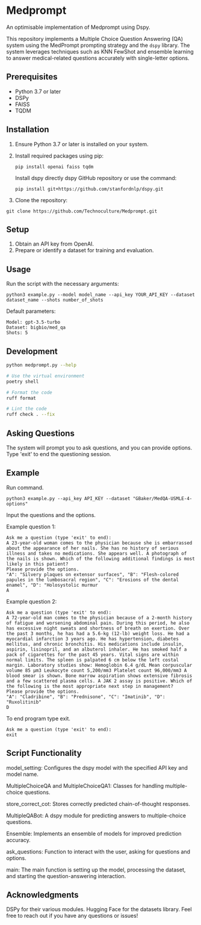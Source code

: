 # Medprompt
An optimisable implementation of Medprompt using Dspy.

This repository implements a Multiple Choice Question Answering (QA) system using the MedPrompt prompting strategy and the `dspy` library. The system leverages techniques such as KNN FewShot and ensemble learning to answer medical-related questions accurately with single-letter options.

## Prerequisites

- Python 3.7 or later
- DSPy
- FAISS
- TQDM

## Installation
1. Ensure Python 3.7 or later is installed on your system.
2. Install required packages using pip:
   ```
   pip install openai faiss tqdm
   ```
   Install dspy directly dspy GitHub repository or use the command:
   ```
   pip install git+https://github.com/stanfordnlp/dspy.git
   ```

1. Clone the repository:

```
git clone https://github.com/Technoculture/Medprompt.git
```

## Setup
1. Obtain an API key from OpenAI.
2. Prepare or identify a dataset for training and evaluation.


## Usage
Run the script with the necessary arguments:

```
python3 example.py --model model_name --api_key YOUR_API_KEY --dataset dataset_name --shots number_of_shots
```
Default parameters:
```
Model: gpt-3.5-turbo
Dataset: bigbio/med_qa
Shots: 5
```

## Development

```sh
python medprompt.py --help
```

```sh
# Use the virtual environment
poetry shell

# Format the code
ruff format

# Lint the code
ruff check . --fix
```

## Asking Questions

The system will prompt you to ask questions, and you can provide options.
Type 'exit' to end the questioning session.

## Example
Run command.
```
python3 example.py --api_key API_KEY --dataset "GBaker/MedQA-USMLE-4-options"
```
Input the questions and the options.

Example question 1:
```
Ask me a question (type 'exit' to end):
A 23-year-old woman comes to the physician because she is embarrassed about the appearance of her nails. She has no history of serious illness and takes no medications. She appears well. A photograph of the nails is shown. Which of the following additional findings is most likely in this patient?
Please provide the options.
"A": "Silvery plaques on extensor surfaces", "B": "Flesh-colored papules in the lumbosacral region", "C": "Erosions of the dental enamel", "D": "Holosystolic murmur                               
A
```
Example question 2:
```
Ask me a question (type 'exit' to end):
A 72-year-old man comes to the physician because of a 2-month history of fatigue and worsening abdominal pain. During this period, he also has excessive night sweats and shortness of breath on exertion. Over the past 3 months, he has had a 5.6-kg (12-lb) weight loss. He had a myocardial infarction 3 years ago. He has hypertension, diabetes mellitus, and chronic bronchitis. His medications include insulin, aspirin, lisinopril, and an albuterol inhaler. He has smoked half a pack of cigarettes for the past 45 years. Vital signs are within normal limits. The spleen is palpated 6 cm below the left costal margin. Laboratory studies show: Hemoglobin 6.4 g/dL Mean corpuscular volume 85 μm3 Leukocyte count 5,200/mm3 Platelet count 96,000/mm3 A blood smear is shown. Bone marrow aspiration shows extensive fibrosis and a few scattered plasma cells. A JAK 2 assay is positive. Which of the following is the most appropriate next step in management? 
Please provide the options.
"A": "Cladribine", "B": "Prednisone", "C": "Imatinib", "D": "Ruxolitinib"
D
```
To end program type exit.
```
Ask me a question (type 'exit' to end):
exit
```

## Script Functionality
model_setting: Configures the dspy model with the specified API key and model name.

MultipleChoiceQA and MultipleChoiceQA1: Classes for handling multiple-choice questions.

store_correct_cot: Stores correctly predicted chain-of-thought responses.

MultipleQABot: A dspy module for predicting answers to multiple-choice questions.

Ensemble: Implements an ensemble of models for improved prediction accuracy.

ask_questions: Function to interact with the user, asking for questions and options.

main: The main function is setting up the model, processing the dataset, and starting the question-answering interaction.

## Acknowledgments
DSPy for their various modules.
Hugging Face for the datasets library.
Feel free to reach out if you have any questions or issues!

